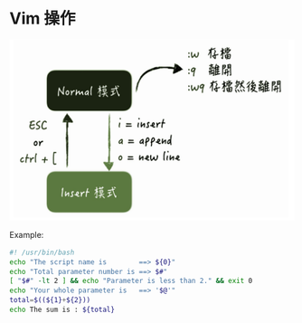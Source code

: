 # Vim 操作

![Vim](/images/2020-11-14-13-53-12.png)

Example:

```bash
#! /usr/bin/bash
echo "The script name is        ==> ${0}"
echo "Total parameter number is ==> $#"
[ "$#" -lt 2 ] && echo "Parameter is less than 2." && exit 0
echo "Your whole parameter is   ==> '$@'"
total=$((${1}+${2}))
echo The sum is : ${total}

```
